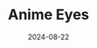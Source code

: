 ---
title: Anime Eyes
caption: A piece made as part of the "100 day challenge" with Affinity 2. Inspired by "Bad Aplle" which impressed me in my younger years.
img: $assets/gallery/BadApple.png
date: 2024-08-22
showcase: true
color: "#000000"
---